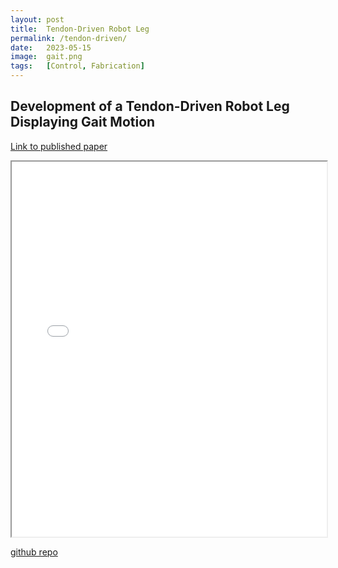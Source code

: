 ```yaml
---
layout: post
title:  Tendon-Driven Robot Leg
permalink: /tendon-driven/
date:   2023-05-15
image:  gait.png
tags:   [Control, Fabrication]
---
```

## Development of a Tendon-Driven Robot Leg Displaying Gait Motion

[Link to published paper](https://ieeexplore.ieee.org/document/10452656)

<iframe src="misc/Development-of-Tendon-Driven-Robot-Leg-Displaying-Gait-Motion.pdf" width="100%" height="600px"></iframe>

[github repo](https://github.com/ashwath-karthikeyan/robot-leg.git)